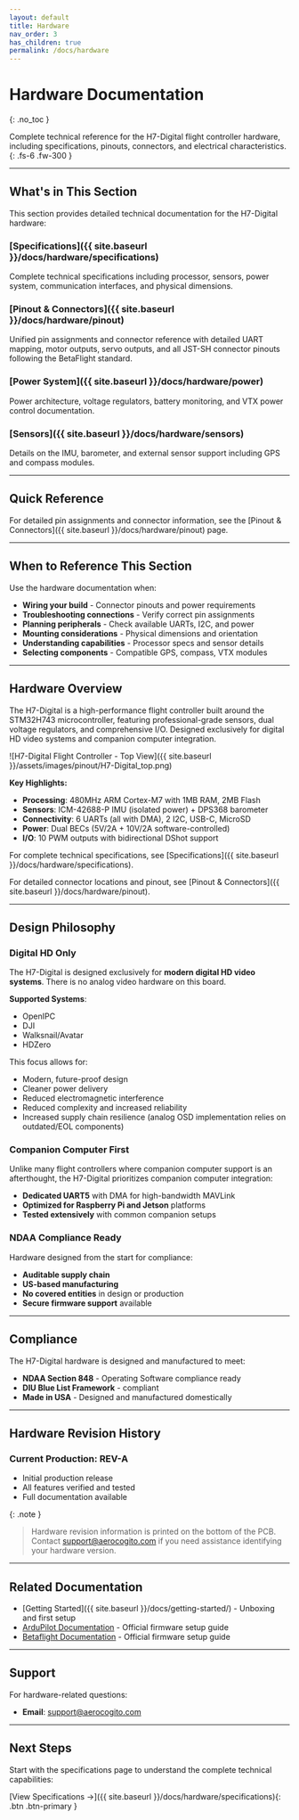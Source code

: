 ```yaml
---
layout: default
title: Hardware
nav_order: 3
has_children: true
permalink: /docs/hardware
---
```


# Hardware Documentation
{: .no_toc }

Complete technical reference for the H7-Digital flight controller hardware, including specifications, pinouts, connectors, and electrical characteristics.
{: .fs-6 .fw-300 }

---

## What's in This Section

This section provides detailed technical documentation for the H7-Digital hardware:

### [Specifications]({{ site.baseurl }}/docs/hardware/specifications)
Complete technical specifications including processor, sensors, power system, communication interfaces, and physical dimensions.

### [Pinout & Connectors]({{ site.baseurl }}/docs/hardware/pinout)
Unified pin assignments and connector reference with detailed UART mapping, motor outputs, servo outputs, and all JST-SH connector pinouts following the BetaFlight standard.

### [Power System]({{ site.baseurl }}/docs/hardware/power)
Power architecture, voltage regulators, battery monitoring, and VTX power control documentation.

### [Sensors]({{ site.baseurl }}/docs/hardware/sensors)
Details on the IMU, barometer, and external sensor support including GPS and compass modules.

---

## Quick Reference

For detailed pin assignments and connector information, see the [Pinout & Connectors]({{ site.baseurl }}/docs/hardware/pinout) page.

---

## When to Reference This Section

Use the hardware documentation when:

- **Wiring your build** - Connector pinouts and power requirements
- **Troubleshooting connections** - Verify correct pin assignments
- **Planning peripherals** - Check available UARTs, I2C, and power
- **Mounting considerations** - Physical dimensions and orientation
- **Understanding capabilities** - Processor specs and sensor details
- **Selecting components** - Compatible GPS, compass, VTX modules

---

## Hardware Overview

The H7-Digital is a high-performance flight controller built around the STM32H743 microcontroller, featuring professional-grade sensors, dual voltage regulators, and comprehensive I/O. Designed exclusively for digital HD video systems and companion computer integration.

![H7-Digital Flight Controller - Top View]({{ site.baseurl }}/assets/images/pinout/H7-Digital_top.png)

**Key Highlights:**
- **Processing**: 480MHz ARM Cortex-M7 with 1MB RAM, 2MB Flash
- **Sensors**: ICM-42688-P IMU (isolated power) + DPS368 barometer
- **Connectivity**: 6 UARTs (all with DMA), 2 I2C, USB-C, MicroSD
- **Power**: Dual BECs (5V/2A + 10V/2A software-controlled)
- **I/O**: 10 PWM outputs with bidirectional DShot support

For complete technical specifications, see [Specifications]({{ site.baseurl }}/docs/hardware/specifications).

For detailed connector locations and pinout, see [Pinout & Connectors]({{ site.baseurl }}/docs/hardware/pinout).

---

## Design Philosophy

### Digital HD Only

The H7-Digital is designed exclusively for **modern digital HD video systems**. There is no analog video hardware on this board.

**Supported Systems**:
- OpenIPC
- DJI
- Walksnail/Avatar
- HDZero

This focus allows for:
- Modern, future-proof design
- Cleaner power delivery
- Reduced electromagnetic interference
- Reduced complexity and increased reliability
- Increased supply chain resilience (analog OSD implementation relies on outdated/EOL components)

### Companion Computer First

Unlike many flight controllers where companion computer support is an afterthought, the H7-Digital prioritizes companion computer integration:

- **Dedicated UART5** with DMA for high-bandwidth MAVLink
- **Optimized for Raspberry Pi and Jetson** platforms
- **Tested extensively** with common companion setups

### NDAA Compliance Ready

Hardware designed from the start for compliance:
- **Auditable supply chain**
- **US-based manufacturing**
- **No covered entities** in design or production
- **Secure firmware support** available

---

## Compliance

The H7-Digital hardware is designed and manufactured to meet:

- **NDAA Section 848** - Operating Software compliance ready
- **DIU Blue List Framework** - compliant
- **Made in USA** - Designed and manufactured domestically

---

## Hardware Revision History

### Current Production: **REV-A**

- Initial production release
- All features verified and tested
- Full documentation available

{: .note }
> Hardware revision information is printed on the bottom of the PCB. Contact support@aerocogito.com if you need assistance identifying your hardware version.

---

## Related Documentation

- [Getting Started]({{ site.baseurl }}/docs/getting-started/) - Unboxing and first setup
- [ArduPilot Documentation](https://ardupilot.org/copter/docs/initial-setup.html) - Official firmware setup guide
- [Betaflight Documentation](https://www.betaflight.com/docs/wiki/getting-started) - Official firmware setup guide

---

## Support

For hardware-related questions:

- **Email**: [support@aerocogito.com](mailto:support@aerocogito.com)

---

## Next Steps

Start with the specifications page to understand the complete technical capabilities:

[View Specifications →]({{ site.baseurl }}/docs/hardware/specifications){: .btn .btn-primary }
